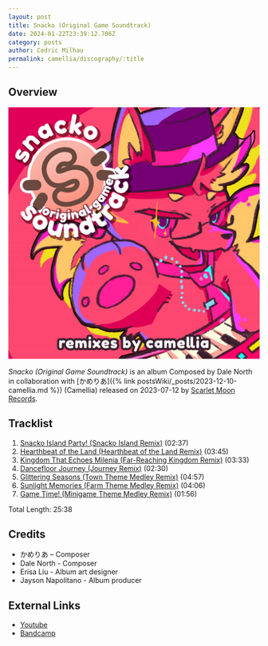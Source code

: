 ```yaml
---
layout: post
title: Snacko (Original Game Soundtrack)
date: 2024-01-22T23:39:12.706Z
category: posts
author: Cedric Milhau
permalink: camellia/discography/:title
---
```

## Overview

![SMRC-1089](/assets/images/uploads/a1074607886_10.jpg)

*Snacko (Original Game Soundtrack)* is an album Composed by Dale North in collaboration with \[かめりあ]({% link postsWiki/_posts/2023-12-10-camellia.md %}) (Camellia) released on 2023-07-12 by [Scarlet Moon Records](https://scarletmoonrecords.bandcamp.com).

## Tracklist

1. [Snacko Island Party! (Snacko Island Remix)](https://open.spotify.com/track/0a8eqvMsPTRQilGYskvNI9?si=d4cbde1ba2024e06) (02:37)
2. [Hearthbeat of the Land (Hearthbeat of the Land Remix)](https://open.spotify.com/track/516FODZOHwj8NFEKXxWsIe?si=d2ebb0004aee414c) (03:45)
3. [Kingdom That Echoes Milenia (Far-Reaching Kingdom Remix)](https://open.spotify.com/track/3zW2kiqamDDfpFPMocVo4V?si=68182a5218484917) (03:33)
4. [Dancefloor Journey (Journey Remix)](https://open.spotify.com/track/0HH6GjH5d8wGFJh9PCo8Zx?si=20446808c2a64189) (02:30)
5. [Glittering Seasons (Town Theme Medley Remix)](https://open.spotify.com/track/7JID29kUOOAsjcUExKK1Zv?si=51fb04689e7e4b5e) (04:57)
6. [Sunlight Memories (Farm Theme Medley Remix)](https://open.spotify.com/track/6y08rQaNX9eAn4FdbE8t4I?si=ff02cc37a76a496b) (04:06)
7. [Game Time! (Minigame Theme Medley Remix)](https://open.spotify.com/track/3dsEGI76kHWayggMY9P4Ci?si=b902333fb77943e6) (01:56)

Total Length: 25:38

## Credits

* かめりあ – Composer
* Dale North - Composer
* Erisa Liu - Album art designer
* Jayson Napolitano - Album producer

## External Links

* [Youtube](https://www.youtube.com/watch?v=gV2L-ew5M_g)
* [Bandcamp](https://cametek.bandcamp.com/album/snacko-ost-camellia-remixes-7-tracks)
